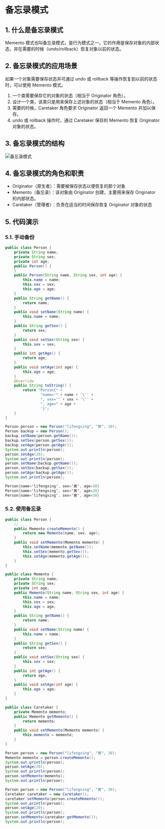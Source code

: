 # 备忘录模式

## 1. 什么是备忘录模式

Memento 模式也叫备忘录模式，是行为模式之一，它的作用是保存对象的内部状态，并在需要的时候（undo/rollback）恢复对象以前的状态。

## 2. 备忘录模式的应用场景

如果一个对象需要保存状态并可通过 undo 或 rollback 等操作恢复到以前的状态时，可以使用 Memento 模式。

1. 一个类需要保存它的对象的状态（相当于 Originator 角色）。
2. 设计一个类，该类只是用来保存上述对象的状态（相当于 Memento 角色）。
3. 需要的时候，Caretaker 角色要求 Originator 返回一个 Memento 并加以保存。
4. undo 或 rollback 操作时，通过 Caretaker 保存的 Memento 恢复 Originator 对象的状态。

## 3. 备忘录模式的结构

![备忘录模式](https://cdn.jsdelivr.net/gh/happyflyer/picture-bed@main/2020/备忘录模式.1okzrrakhdr4.png)

## 4. 备忘录模式的角色和职责

- Originator（原生者）：需要被保存状态以便恢复的那个对象
- Memento（备忘录）：该对象由 Originator 创建，主要用来保存 Originator 的内部状态。
- Caretaker（管理者）：负责在适当的时间保存恢复 Originator 对象的状态

## 5. 代码演示

### 5.1. 手动备份

```java
public class Person {
    private String name;
    private String sex;
    private int age;
    public Person() {
    }
    public Person(String name, String sex, int age) {
        this.name = name;
        this.sex = sex;
        this.age = age;
    }
    public String getName() {
        return name;
    }
    public void setName(String name) {
        this.name = name;
    }
    public String getSex() {
        return sex;
    }
    public void setSex(String sex) {
        this.sex = sex;
    }
    public int getAge() {
        return age;
    }
    public void setAge(int age) {
        this.age = age;
    }
    @Override
    public String toString() {
        return "Person{" +
                "name='" + name + '\'' +
                ", sex='" + sex + '\'' +
                ", age=" + age +
                '}';
    }
}
```

```java
Person person = new Person("lifengxing", "男", 30);
Person backup = new Person();
backup.setName(person.getName());
backup.setSex(person.getSex());
backup.setAge(person.getAge());
System.out.println(person);
person.setAge(20);
System.out.println(person);
person.setName(backup.getName());
person.setSex(backup.getSex());
person.setAge(backup.getAge());
System.out.println(person);
```

```java
Person{name='lifengxing', sex='男', age=30}
Person{name='lifengxing', sex='男', age=20}
Person{name='lifengxing', sex='男', age=30}
```

### 5.2. 使用备忘录

```java
public class Person {
    // ...
    public Memento createMemento() {
        return new Memento(name, sex, age);
    }
    public void setMemento(Memento memento) {
        this.setName(memento.getName());
        this.setSex(memento.getSex());
        this.setAge(memento.getAge());
    }
}
```

```java
public class Memento {
    private String name;
    private String sex;
    private int age;
    public Memento(String name, String sex, int age) {
        this.name = name;
        this.sex = sex;
        this.age = age;
    }
    public String getName() {
        return name;
    }
    public void setName(String name) {
        this.name = name;
    }
    public String getSex() {
        return sex;
    }
    public void setSex(String sex) {
        this.sex = sex;
    }
    public int getAge() {
        return age;
    }
    public void setAge(int age) {
        this.age = age;
    }
}
```

```java
public class Caretaker {
    private Memento memento;
    public Memento getMemento() {
        return memento;
    }
    public void setMemento(Memento memento) {
        this.memento = memento;
    }
}
```

```java
Person person = new Person("lifengxing", "男", 30);
Memento memento = person.createMemento();
System.out.println(person);
person.setAge(20);
System.out.println(person);
person.setMemento(memento);
System.out.println(person);
```

```java
Person person = new Person("lifengxing", "男", 30);
Caretaker caretaker = new Caretaker();
caretaker.setMemento(person.createMemento());
System.out.println(person);
person.setAge(20);
System.out.println(person);
person.setMemento(caretaker.getMemento());
System.out.println(person);
```
